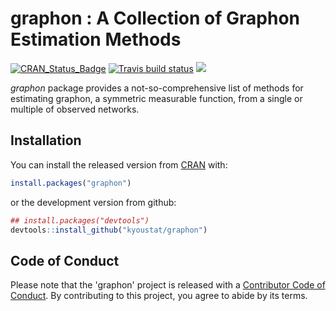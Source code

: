 
<!-- README.md is generated from README.Rmd. Please edit that file -->
graphon : A Collection of Graphon Estimation Methods
====================================================

<!-- badges: start -->
[![CRAN\_Status\_Badge](http://www.r-pkg.org/badges/version/graphon?color=green)](https://CRAN.R-project.org/package=graphon) [![Travis build status](https://travis-ci.org/kyoustat/graphon.svg?branch=master)](https://travis-ci.org/kyoustat/graphon) [![](https://cranlogs.r-pkg.org/badges/graphon)](https://cran.r-project.org/package=graphon) <!-- badges: end -->

*graphon* package provides a not-so-comprehensive list of methods for estimating graphon, a symmetric measurable function, from a single or multiple of observed networks.

Installation
------------

You can install the released version from [CRAN](https://CRAN.R-project.org) with:

``` r
install.packages("graphon")
```

or the development version from github:

``` r
## install.packages("devtools")
devtools::install_github("kyoustat/graphon")
```

Code of Conduct
---------------

Please note that the 'graphon' project is released with a [Contributor Code of Conduct](CODE_OF_CONDUCT.md). By contributing to this project, you agree to abide by its terms.

